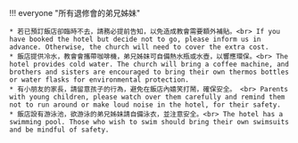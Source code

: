 
!!! everyone "所有退修會的弟兄姊妹"

    * 若已預訂飯店卻臨時不去，請務必提前告知，以免造成教會需要額外補貼。<br> If you have booked the hotel but decide not to go, please inform us in advance. Otherwise, the church will need to cover the extra cost.
    * 飯店提供冷水，教會會攜帶咖啡機，弟兄姊妹可自備熱水瓶或水壺，以響應環保。<br> The hotel provides cold water. The church will bring a coffee machine, and brothers and sisters are encouraged to bring their own thermos bottles or water flasks for environmental protection.
    * 有小朋友的家長，請留意孩子的行為，避免在飯店內嬉笑打鬧，確保安全。 <br> Parents with young children, please watch over them carefully and remind them not to run around or make loud noise in the hotel, for their safety.
    * 飯店設有游泳池，欲游泳的弟兄姊妹請自備泳衣，並注意安全。<br> The hotel has a swimming pool. Those who wish to swim should bring their own swimsuits and be mindful of safety.

[//]: # (!!! sleep "對於住宿的弟兄姐妹")

[//]: # ()
[//]: # (    * 衣服 Clothes)

[//]: # (        * 換洗衣物  Change clothes for the weekend)

[//]: # (    * 住宿用品 Lodging &#40;Cabin only, notified only&#41;)

[//]: # (        * 睡袋，睡墊，被子，枕頭等等 Sleep bags and/or pillows, blankets, quilts)

[//]: # (    * 保潔 Hygene)

[//]: # (        * 洗漱用品 Tooth brush, tooth paste makeups and other essentials)

[//]: # (        * 洗澡用品 Shampoo, conditioner and body wash)

[//]: # (        * 毛巾/浴巾 Towels )

[//]: # (    * 電器 Eletrics )

[//]: # (        * 充電線，充電寶 Charging cables)

[//]: # (    * 拖鞋 Sandles)


[//]: # ()
[//]: # (!!! tip "弟兄姐妹的連結 Bonding")

[//]: # ()
[//]: # (    * 整個退修會，有很多的機會讓大家從不熟變得希望很熟。 <br>There will be a lot of opportunities to get to know each other in our church.)

[//]: # (    * 不管你的年齡，婚姻情況，工作學習背景，我們都是主內一家人。我們都有自己獨特的故事和分享，也可以彼此學習和建造。<br> It doesn’t matter what age group, marrital status or background we are from. We are all united in Jesus. We all have unique stories to share and areas we can learn from each other. )

[//]: # (    * 做最真實的你 Be the **REAL** you)

[//]: # ()
[//]: # ()
[//]: # (!!! info "注意事項 Notifications")

[//]: # ()
[//]: # (    * 10點以後就不大聲喧嘩 <br> It’s quiet time after 10PM. There should be no amplified music. Chitchatting is okay as long as you keep your voice down.)

[//]: # (    * 不要亂扔垃圾 Do not litter)

[//]: # (    * 營地網絡信號覆蓋有限，ATT信號較好些。如需要WIFI，請聯繫園區. <br> Mobile phone signals are not well covered. ATT service might be better than others. Please reach out Redwood Christian Park if you need WIFI.)
